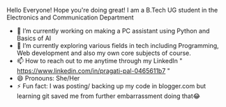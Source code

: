 Hello Everyone! Hope you're doing great!
I am a B.Tech UG student in the Electronics and Communication Department 
- 🔭 I’m currently working on making a PC assistant using Python and Basics of AI
- 🌱 I’m currently exploring various fields in tech including Programming, Web development and also my own core subjects of course.
- 📫 How to reach out to me anytime through my LinkedIn " https://www.linkedin.com/in/pragati-pal-0465611b7 "
- 😄 Pronouns: She/Her
- ⚡ Fun fact: I was posting/ backing up my code in blogger.com but learning git saved me from further embarrassment doing that😂
